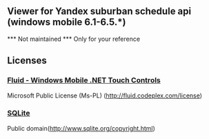 ## Viewer for Yandex suburban schedule api (windows mobile 6.1-6.5.*)

*** Not maintained
*** Only for your reference

## Licenses

### [Fluid - Windows Mobile .NET Touch Controls](http://fluid.codeplex.com/)
Microsoft Public License (Ms-PL) (http://fluid.codeplex.com/license)

### [SQLite](http://www.sqlite.org)
Public domain(http://www.sqlite.org/copyright.html)
